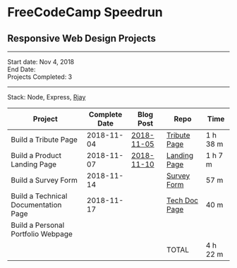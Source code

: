 # FreeCodeCamp Speedrun
## Responsive Web Design Projects
---

Start date: Nov 4, 2018  
End Date:  
Projects Completed: 3

---
 
Stack: Node, Express, [Rjay](https://github.com/tdreid/rjay)

| Project                                              | Complete Date | Blog Post | Repo      | Time |
| ---------------------------------------------------- | ------------- | --------- | --------- | ---- |
| Build a Tribute Page                                 |  2018-11-04   | [2018-11-05](https://steemit.com/utopian-io/@tdre/speedrunning-through-free-code-camp-s-project-list)| [Tribute Page](https://github.com/tdreid/alligator-tribute) | 1 h 38 m |
| Build a Product Landing Page                         |  2018-11-07   | [2018-11-10](https://steemit.com/utopian-io/@tdre/freecodecamp-speedrun-number-2-the-landing-page) | [Landing Page](https://github.com/tdreid/fcc-landing-page) | 1 h 7 m |
| Build a Survey Form                                  |  2018-11-14   |           | [Survey Form](https://github.com/tdreid/fcc-survey-form)           | 57 m |
| Build a Technical Documentation Page                 |  2018-11-17   |           | [Tech Doc Page](https://github.com/tdreid/fcc-tech-doc-page)       | 40 m |
| Build a Personal Portfolio Webpage                   |               |           |           |      |
|                                                      |               |           | TOTAL     | 4 h 22 m      |
